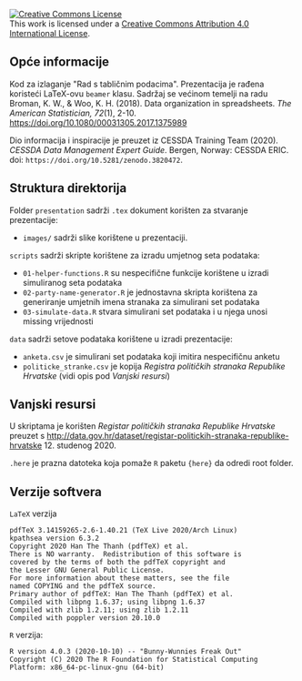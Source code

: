<a rel="license" href="http://creativecommons.org/licenses/by/4.0/"><img alt="Creative Commons License" style="border-width:0" src="https://i.creativecommons.org/l/by/4.0/88x31.png" /></a><br />This work is licensed under a <a rel="license" href="http://creativecommons.org/licenses/by/4.0/">Creative Commons Attribution 4.0 International License</a>.

## Opće informacije

Kod za izlaganje "Rad s tabličnim podacima".
Prezentacija je rađena koristeći LaTeX-ovu `beamer` klasu. Sadržaj se većinom
temelji na radu Broman, K. W., & Woo, K. H. (2018). Data organization in
spreadsheets. *The American Statistician, 72*(1), 2-10.
https://doi.org/10.1080/00031305.2017.1375989

Dio informacija i inspiracije je preuzet iz CESSDA Training Team (2020).
*CESSDA Data Management Expert Guide*. Bergen, Norway: CESSDA ERIC. doi:
`https://doi.org/10.5281/zenodo.3820472`.

## Struktura direktorija

Folder `presentation` sadrži `.tex` dokument korišten za stvaranje
prezentacije:
- `images/` sadrži slike korištene u prezentaciji.

`scripts` sadrži skripte korištene za izradu umjetnog seta podataka:
- `01-helper-functions.R` su nespecifične funkcije korištene u izradi
simuliranog seta podataka
- `02-party-name-generator.R` je jednostavna skripta korištena za generiranje
umjetnih imena stranaka za simulirani set podataka
- `03-simulate-data.R` stvara simulirani set podataka i u njega unosi missing
vrijednosti

`data` sadrži setove podataka korištene u izradi prezentacije:
- `anketa.csv` je simulirani set podataka koji imitira nespecifičnu anketu
- `politicke_stranke.csv` je kopija *Registra političkih stranaka Republike
Hrvatske* (vidi opis pod *Vanjski resursi*)

## Vanjski resursi

U skriptama je korišten *Registar političkih stranaka Republike Hrvatske*
preuzet s
http://data.gov.hr/dataset/registar-politickih-stranaka-republike-hrvatske
12. studenog 2020.

`.here` je prazna datoteka koja pomaže `R` paketu `{here}` da odredi root folder.

## Verzije softvera

`LaTeX` verzija

```
pdfTeX 3.14159265-2.6-1.40.21 (TeX Live 2020/Arch Linux)
kpathsea version 6.3.2
Copyright 2020 Han The Thanh (pdfTeX) et al.
There is NO warranty.  Redistribution of this software is
covered by the terms of both the pdfTeX copyright and
the Lesser GNU General Public License.
For more information about these matters, see the file
named COPYING and the pdfTeX source.
Primary author of pdfTeX: Han The Thanh (pdfTeX) et al.
Compiled with libpng 1.6.37; using libpng 1.6.37
Compiled with zlib 1.2.11; using zlib 1.2.11
Compiled with poppler version 20.10.0
```

`R` verzija:

```
R version 4.0.3 (2020-10-10) -- "Bunny-Wunnies Freak Out"
Copyright (C) 2020 The R Foundation for Statistical Computing
Platform: x86_64-pc-linux-gnu (64-bit)
```
